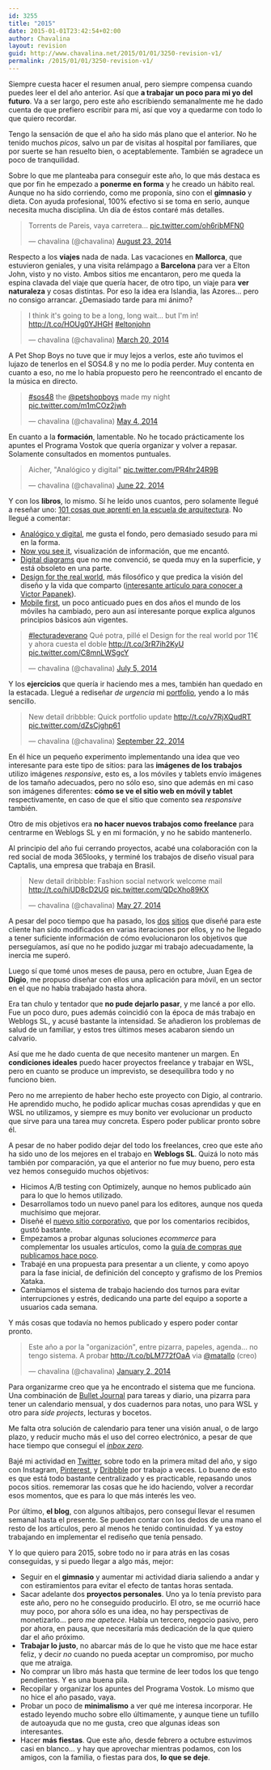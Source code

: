 ```yaml
---
id: 3255
title: "2015"
date: 2015-01-01T23:42:54+02:00
author: Chavalina
layout: revision
guid: http://www.chavalina.net/2015/01/01/3250-revision-v1/
permalink: /2015/01/01/3250-revision-v1/
---
```

Siempre cuesta hacer el resumen anual, pero siempre compensa cuando puedes leer el del año anterior. Así que **a trabajar un poco para mi yo del futuro**. Va a ser largo, pero este año escribiendo semanalmente me he dado cuenta de que prefiero escribir para mi, así que voy a quedarme con todo lo que quiero recordar.

Tengo la sensación de que el año ha sido más plano que el anterior. No he tenido muchos _picos_, salvo un par de visitas al hospital por familiares, que por suerte se han resuelto bien, o aceptablemente. También se agradece un poco de tranquilidad.

Sobre lo que me planteaba para conseguir este año, lo que más destaca es que por fin he empezado a **ponerme en forma** y he creado un hábito real. Aunque no ha sido corriendo, como me proponía, sino con el **gimnasio** y dieta. Con ayuda profesional, 100% efectivo si se toma en serio, aunque necesita mucha disciplina. Un día de éstos contaré más detalles.

<blockquote class="twitter-tweet" lang="en">
  <p>
    Torrents de Pareis, vaya carretera… <a href="http://t.co/oh6ribMFN0">pic.twitter.com/oh6ribMFN0</a>
  </p>
  
  <p>
    &mdash; chavalina (@chavalina) <a href="https://twitter.com/chavalina/status/503225705627648000">August 23, 2014</a>
  </p>
</blockquote>



Respecto a los **viajes** nada de nada. Las vacaciones en **Mallorca**, que estuvieron geniales, y una visita relámpago a **Barcelona** para ver a Elton John, visto y no visto. Ambos sitios me encantaron, pero me queda la espina clavada del viaje que quería hacer, de otro tipo, un viaje para **ver naturaleza** y cosas distintas. Por eso la idea era Islandia, las Azores… pero no consigo arrancar. ¿Demasiado tarde para mi ánimo?

<blockquote class="twitter-tweet" lang="en">
  <p>
    I think it's going to be a long, long wait… but I'm in! <a href="http://t.co/HOUg0YJHGH">http://t.co/HOUg0YJHGH</a> <a href="https://twitter.com/hashtag/eltonjohn?src=hash">#eltonjohn</a>
  </p>
  
  <p>
    &mdash; chavalina (@chavalina) <a href="https://twitter.com/chavalina/status/446601520986218496">March 20, 2014</a>
  </p>
</blockquote>



A Pet Shop Boys no tuve que ir muy lejos a verlos, este año tuvimos el lujazo de tenerlos en el SOS4.8 y no me lo podía perder. Muy contenta en cuanto a eso, no me lo había propuesto pero he reencontrado el encanto de la música en directo.

<blockquote class="twitter-tweet" lang="en">
  <p>
    <a href="https://twitter.com/hashtag/sos48?src=hash">#sos48</a> the <a href="https://twitter.com/petshopboys">@petshopboys</a> made my night <a href="http://t.co/m1mCOz2jwh">pic.twitter.com/m1mCOz2jwh</a>
  </p>
  
  <p>
    &mdash; chavalina (@chavalina) <a href="https://twitter.com/chavalina/status/462910322093735937">May 4, 2014</a>
  </p>
</blockquote>



En cuanto a la **formación**, lamentable. No he tocado prácticamente los apuntes el Programa Vostok que quería organizar y volver a repasar. Solamente consultados en momentos puntuales.

<blockquote class="twitter-tweet" lang="en">
  <p>
    Aicher, "Analógico y digital" <a href="http://t.co/PR4hr24R9B">pic.twitter.com/PR4hr24R9B</a>
  </p>
  
  <p>
    &mdash; chavalina (@chavalina) <a href="https://twitter.com/chavalina/status/480724819554881536">June 22, 2014</a>
  </p>
</blockquote>



Y con los **libros**, lo mismo. Sí he leído unos cuantos, pero solamente llegué a reseñar uno: [101 cosas que aprentí en la escuela de arquitectura](http://www.chavalina.net/2014/02/10/101-cosas-que-aprendi-en-la-escuela-de-arquitectura/). No llegué a comentar:

  * [Analógico y digital](http://ggili.com/es/tienda/productos/analogico-y-digital), me gusta el fondo, pero demasiado sesudo para mi en la forma.
  * [Now you see it](http://www.amazon.es/gp/product/0970601980/ref=as_li_ss_tl?ie=UTF8&camp=3626&creative=24822&creativeASIN=0970601980&linkCode=as2&tag=chavadiari-21), visualización de información, que me encantó.
  * [Digital diagrams](http://www.amazon.es/gp/product/0823015726/ref=as_li_ss_tl?ie=UTF8&camp=3626&creative=24822&creativeASIN=0823015726&linkCode=as2&tag=chavadiari-21) que no me convenció, se queda muy en la superficie, y está obsoleto en una parte.
  * [Design for the real world](http://www.amazon.es/gp/product/0500273588/ref=as_li_ss_tl?ie=UTF8&camp=3626&creative=24822&creativeASIN=0500273588&linkCode=as2&tag=chavadiari-21), más filosófico y que predica la visión del diseño y la vida que comparto ([interesante artículo para conocer a Victor Papanek](http://novosedlik.com/2013/05/01/praise-papanek/)).
  * [Mobile first](http://www.abookapart.com/products/mobile-first), un poco anticuado pues en dos años el mundo de los móviles ha cambiado, pero aun así interesante porque explica algunos principios básicos aún vigentes.

<blockquote class="twitter-tweet" lang="en">
  <p>
    <a href="https://twitter.com/hashtag/lecturadeverano?src=hash">#lecturadeverano</a> Qué potra, pillé el Design for the real world por 11€ y ahora cuesta el doble <a href="http://t.co/3rR7ih2KyU">http://t.co/3rR7ih2KyU</a> <a href="http://t.co/C8mnLWSgcY">pic.twitter.com/C8mnLWSgcY</a>
  </p>
  
  <p>
    &mdash; chavalina (@chavalina) <a href="https://twitter.com/chavalina/status/485361824750374912">July 5, 2014</a>
  </p>
</blockquote>



Y los **ejercicios** que quería ir haciendo mes a mes, también han quedado en la estacada. Llegué a rediseñar _de urgencia_ mi [portfolio](http://inmabermejo.com/), yendo a lo más sencillo.

<blockquote class="twitter-tweet" lang="en">
  <p>
    New detail dribbble: Quick portfolio update <a href="http://t.co/v7RjXQudRT">http://t.co/v7RjXQudRT</a> <a href="http://t.co/dZsCjghp61">pic.twitter.com/dZsCjghp61</a>
  </p>
  
  <p>
    &mdash; chavalina (@chavalina) <a href="https://twitter.com/chavalina/status/514099949353848832">September 22, 2014</a>
  </p>
</blockquote>



En él hice un pequeño experimento implementando una idea que veo interesante para este tipo de sitios: para las **imágenes de los trabajos** utilizo imágenes <em lang="en">responsive</em>, esto es, a los móviles y tablets envío imágenes de los tamaño adecuados, pero no sólo eso, sino que además en mi caso son imágenes diferentes: **cómo se ve el sitio web en móvil y tablet** respectivamente, en caso de que el sitio que comento sea _responsive_ también.

Otro de mis objetivos era **no hacer nuevos trabajos como freelance** para centrarme en Weblogs SL y en mi formación, y no he sabido mantenerlo.

Al principio del año fui cerrando proyectos, acabé una colaboración con la red social de moda 365looks, y terminé los trabajos de diseño visual para Captalis, una empresa que trabaja en Brasil. 

<blockquote class="twitter-tweet" lang="en">
  <p>
    New detail dribbble: Fashion social network welcome mail <a href="http://t.co/hiUD8cD2UG">http://t.co/hiUD8cD2UG</a> <a href="http://t.co/QDcXho89KX">pic.twitter.com/QDcXho89KX</a>
  </p>
  
  <p>
    &mdash; chavalina (@chavalina) <a href="https://twitter.com/chavalina/status/471229908195504128">May 27, 2014</a>
  </p>
</blockquote>



A pesar del poco tiempo que ha pasado, los [dos](http://www.agencias-banco.com.br/) [sitios](http://www.cartao-banco.moneyguru.com.br/) que diseñé para este cliente han sido modificados en varias iteraciones por ellos, y no he llegado a tener suficiente información de cómo evolucionaron los objetivos que perseguíamos, así que no he podido juzgar mi trabajo adecuadamente, la inercia me superó.

Luego sí que tomé unos meses de pausa, pero en octubre, Juan Egea de **Digio**, me propuso diseñar con ellos una aplicación para móvil, en un sector en el que no había trabajado hasta ahora.

Era tan chulo y tentador que **no pude dejarlo pasar**, y me lancé a por ello. Fue un poco duro, pues además coincidió con la época de más trabajo en Weblogs SL, y acusé bastante la intensidad. Se añadieron los problemas de salud de un familiar, y estos tres últimos meses acabaron siendo un calvario.

Así que me he dado cuenta de que necesito mantener un margen. En **condiciones ideales** puedo hacer proyectos freelance y trabajar en WSL, pero en cuanto se produce un imprevisto, se desequilibra todo y no funciono bien.

Pero no me arrepiento de haber hecho este proyecto con Digio, al contrario. He aprendido mucho, he podido aplicar muchas cosas aprendidas y que en WSL no utilizamos, y siempre es muy bonito ver evolucionar un producto que sirve para una tarea muy concreta. Espero poder publicar pronto sobre él.

A pesar de no haber podido dejar del todo los freelances, creo que este año ha sido uno de los mejores en el trabajo en **Weblogs SL**. Quizá lo noto más también por comparación, ya que el anterior no fue muy bueno, pero esta vez hemos conseguido muchos objetivos:

  * Hicimos A/B testing con Optimizely, aunque no hemos publicado aún para lo que lo hemos utilizado.
  * Desarrollamos todo un nuevo panel para los editores, aunque nos queda muchísimo que mejorar.
  * Diseñé el [nuevo sitio corporativo](http://www.weblogssl.com/), que por los comentarios recibidos, gustó bastante.
  * Empezamos a probar algunas soluciones <em lang="en">ecommerce</em> para complementar los usuales artículos, como la [guía de compras que publicamos hace poco](http://www.xataka.com/especial/regalos-geek-para-navidad-2014).
  * Trabajé en una propuesta para presentar a un cliente, y como apoyo para la fase inicial, de definición del concepto y grafismo de los Premios Xataka.
  * Cambiamos el sistema de trabajo haciendo dos turnos para evitar interrupciones y estrés, dedicando una parte del equipo a soporte a usuarios cada semana.

Y más cosas que todavía no hemos publicado y espero poder contar pronto.

<blockquote class="twitter-tweet" lang="en">
  <p>
    Este año a por la "organización", entre pizarra, papeles, agenda… no tengo sistema. A probar <a href="http://t.co/bLM772fOaA">http://t.co/bLM772fOaA</a> via <a href="https://twitter.com/matallo">@matallo</a> (creo)
  </p>
  
  <p>
    &mdash; chavalina (@chavalina) <a href="https://twitter.com/chavalina/status/418717361131122688">January 2, 2014</a>
  </p>
</blockquote>



Para organizarme creo que ya he encontrado el sistema que me funciona. Una combinación de [Bullet Journal](http://bulletjournal.com/) para tareas y diario, una pizarra para tener un calendario mensual, y dos cuadernos para notas, uno para WSL y otro para <em lang="en">side projects</em>, lecturas y bocetos. 

Me falta otra solución de calendario para tener una visión anual, o de largo plazo, y reducir mucho más el uso del correo electrónico, a pesar de que hace tiempo que conseguí el [<em lang="en">inbox zero</em>](http://www.chavalina.net/2013/01/24/inbox-zero-for-life/).

Bajé mi actividad en [Twitter](https://twitter.com/chavalina), sobre todo en la primera mitad del año, y sigo con Instagram, [Pinterest](http://www.pinterest.com/chavalina/pins/), y [Dribbble](https://dribbble.com/chavalina) por trabajo a veces. Lo bueno de esto es que está todo bastante centralizado y es practicable, repasando unos pocos sitios. rememorar las cosas que he ido haciendo, volver a recordar esos momentos, que es para lo que más interés les veo.

Por último, **el blog**, con algunos altibajos, pero conseguí llevar el resumen semanal hasta el presente. Se pueden contar con los dedos de una mano el resto de los artículos, pero al menos he tenido continuidad. Y ya estoy trabajando en implementar el rediseño que tenía pensado.

Y lo que quiero para 2015, sobre todo no ir para atrás en las cosas conseguidas, y si puedo llegar a algo más, mejor:

  * Seguir en el **gimnasio** y aumentar mi actividad diaria saliendo a andar y con estiramientos para evitar el efecto de tantas horas sentada.
  * Sacar adelante dos **proyectos personales**. Uno ya lo tenía previsto para este año, pero no he conseguido producirlo. El otro, se me ocurrió hace muy poco, por ahora sólo es una idea, no hay perspectivas de monetizarlo… pero _me apetece_. Había un tercero, negocio pasivo, pero por ahora, en pausa, que necesitaría más dedicación de la que quiero dar el año próximo.
  * **Trabajar lo justo**, no abarcar más de lo que he visto que me hace estar feliz, y decir _no_ cuando no pueda aceptar un compromiso, por mucho que me atraiga.
  * No comprar un libro más hasta que termine de leer todos los que tengo pendientes. Y es una buena pila.
  * Recopilar y organizar los apuntes del Programa Vostok. Lo mismo que no hice el año pasado, vaya.
  * Probar un poco de **minimalismo** a ver qué me interesa incorporar. He estado leyendo mucho sobre ello últimamente, y aunque tiene un tufillo de autoayuda que no me gusta, creo que algunas ideas son interesantes.
  * Hacer **más fiestas**. Que este año, desde febrero a octubre estuvimos casi en blanco… y hay que aprovechar mientras podamos, con los amigos, con la familia, o fiestas para dos, **lo que se deje**.